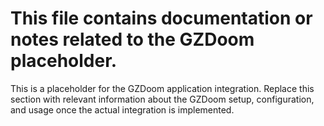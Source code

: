 # This file contains documentation or notes related to the GZDoom placeholder.

This is a placeholder for the GZDoom application integration. Replace this section with relevant information about the GZDoom setup, configuration, and usage once the actual integration is implemented.